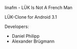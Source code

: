 linafm - LÜK Is Not A French Man

LÜK-Clone for Android 3.1

Developers: 

* Daniel Philipp
* Alexander Brügmann
